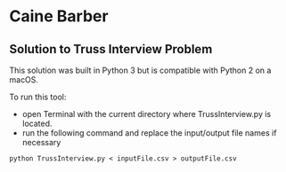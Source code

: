 # Caine Barber
## Solution to Truss Interview Problem

This solution was built in Python 3 but is compatible with Python 2 on a macOS.

To run this tool:
	
  *  open Terminal with the current directory where TrussInterview.py is located.
  *  run the following command and replace the input/output file names if necessary
    
    python TrussInterview.py < inputFile.csv > outputFile.csv
